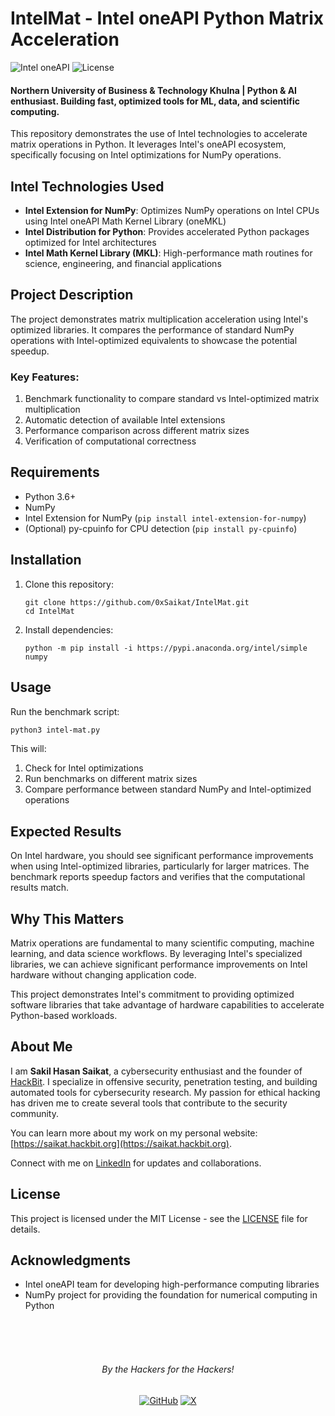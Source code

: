 # IntelMat - Intel oneAPI Python Matrix Acceleration
![Intel oneAPI](https://img.shields.io/badge/Intel%20oneAPI-Python%20MatrixAcceleration-blue) ![License](https://img.shields.io/github/license/0xSaikat/IntelMat)

#### Northern University of Business & Technology Khulna | Python & AI enthusiast. Building fast, optimized tools for ML, data, and scientific computing.

This repository demonstrates the use of Intel technologies to accelerate matrix operations in Python. It leverages Intel's oneAPI ecosystem, specifically focusing on Intel optimizations for NumPy operations.

## Intel Technologies Used

- **Intel Extension for NumPy**: Optimizes NumPy operations on Intel CPUs using Intel oneAPI Math Kernel Library (oneMKL)
- **Intel Distribution for Python**: Provides accelerated Python packages optimized for Intel architectures
- **Intel Math Kernel Library (MKL)**: High-performance math routines for science, engineering, and financial applications

## Project Description

The project demonstrates matrix multiplication acceleration using Intel's optimized libraries. It compares the performance of standard NumPy operations with Intel-optimized equivalents to showcase the potential speedup.

### Key Features:

1. Benchmark functionality to compare standard vs Intel-optimized matrix multiplication
2. Automatic detection of available Intel extensions
3. Performance comparison across different matrix sizes
4. Verification of computational correctness

## Requirements

- Python 3.6+
- NumPy
- Intel Extension for NumPy (`pip install intel-extension-for-numpy`)
- (Optional) py-cpuinfo for CPU detection (`pip install py-cpuinfo`)

## Installation

1. Clone this repository:
   ```
   git clone https://github.com/0xSaikat/IntelMat.git
   cd IntelMat
   ```

2. Install dependencies:
   ```
   python -m pip install -i https://pypi.anaconda.org/intel/simple numpy
   ```

## Usage

Run the benchmark script:

```bash
python3 intel-mat.py
```

This will:
1. Check for Intel optimizations
2. Run benchmarks on different matrix sizes
3. Compare performance between standard NumPy and Intel-optimized operations

## Expected Results

On Intel hardware, you should see significant performance improvements when using Intel-optimized libraries, particularly for larger matrices. The benchmark reports speedup factors and verifies that the computational results match.

## Why This Matters

Matrix operations are fundamental to many scientific computing, machine learning, and data science workflows. By leveraging Intel's specialized libraries, we can achieve significant performance improvements on Intel hardware without changing application code.

This project demonstrates Intel's commitment to providing optimized software libraries that take advantage of hardware capabilities to accelerate Python-based workloads.

## About Me

I am **Sakil Hasan Saikat**, a cybersecurity enthusiast and the founder of [HackBit](https://hackbit.org). I specialize in offensive security, penetration testing, and building automated tools for cybersecurity research. My passion for ethical hacking has driven me to create several tools that contribute to the security community.

You can learn more about my work on my personal website: [https://saikat.hackbit.org](https://saikat.hackbit.org).

Connect with me on [LinkedIn](https://www.linkedin.com/in/0xsaikat/) for updates and collaborations.

## License

This project is licensed under the MIT License - see the [LICENSE](LICENSE) file for details.

## Acknowledgments

- Intel oneAPI team for developing high-performance computing libraries
- NumPy project for providing the foundation for numerical computing in Python

<br>
<br>
<br>

  <h6 align="center">By the Hackers for the Hackers!</h6>

<div align="center">
  <a href="https://github.com/0xSaikat"><img src="https://img.icons8.com/material-outlined/20/808080/github.png" alt="GitHub"></a>
  <a href="https://twitter.com/0xSaikat"><img src="https://img.icons8.com/material-outlined/20/808080/twitter.png" alt="X"></a>
</div>

